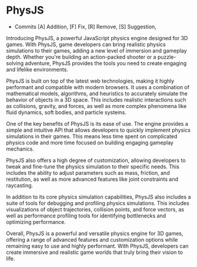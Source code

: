 # PhysJS

- Commits
  [A] Addition, 
  [F] Fix, 
  [R] Remove, 
  [S] Suggestion, 

Introducing PhysJS, a powerful JavaScript physics engine designed for 3D games. With PhysJS, game developers can bring realistic physics simulations to their games, adding a new level of immersion and gameplay depth. Whether you're building an action-packed shooter or a puzzle-solving adventure, PhysJS provides the tools you need to create engaging and lifelike environments.

PhysJS is built on top of the latest web technologies, making it highly performant and compatible with modern browsers. It uses a combination of mathematical models, algorithms, and heuristics to accurately simulate the behavior of objects in a 3D space. This includes realistic interactions such as collisions, gravity, and forces, as well as more complex phenomena like fluid dynamics, soft bodies, and particle systems.

One of the key benefits of PhysJS is its ease of use. The engine provides a simple and intuitive API that allows developers to quickly implement physics simulations in their games. This means less time spent on complicated physics code and more time focused on building engaging gameplay mechanics.

PhysJS also offers a high degree of customization, allowing developers to tweak and fine-tune the physics simulation to their specific needs. This includes the ability to adjust parameters such as mass, friction, and restitution, as well as more advanced features like joint constraints and raycasting.

In addition to its core physics simulation capabilities, PhysJS also includes a suite of tools for debugging and profiling physics simulations. This includes visualizations of object trajectories, collision points, and force vectors, as well as performance profiling tools for identifying bottlenecks and optimizing performance.

Overall, PhysJS is a powerful and versatile physics engine for 3D games, offering a range of advanced features and customization options while remaining easy to use and highly performant. With PhysJS, developers can create immersive and realistic game worlds that truly bring their vision to life.
